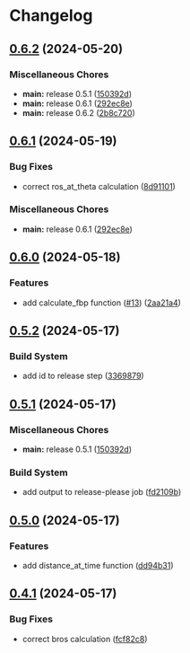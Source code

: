 # Changelog

## [0.6.2](https://github.com/calebissharp/cffdrs-rs/compare/cffdrs-v0.6.1...cffdrs-v0.6.2) (2024-05-20)


### Miscellaneous Chores

* **main:** release 0.5.1 ([150392d](https://github.com/calebissharp/cffdrs-rs/commit/150392d475430d7e4a5b525aac9181be2f4e46fb))
* **main:** release 0.6.1 ([292ec8e](https://github.com/calebissharp/cffdrs-rs/commit/292ec8e4819e6c9fce58fca7ef659740aec3c867))
* **main:** release 0.6.2 ([2b8c720](https://github.com/calebissharp/cffdrs-rs/commit/2b8c7206fcf3c0e2e551fa37cff477310bcd1912))

## [0.6.1](https://github.com/calebissharp/cffdrs-rs/compare/v0.6.0...v0.6.1) (2024-05-19)


### Bug Fixes

* correct ros_at_theta calculation ([8d91101](https://github.com/calebissharp/cffdrs-rs/commit/8d911017be2b17f74ead6fa87e95e2647b4b8d6a))


### Miscellaneous Chores

* **main:** release 0.6.1 ([292ec8e](https://github.com/calebissharp/cffdrs-rs/commit/292ec8e4819e6c9fce58fca7ef659740aec3c867))

## [0.6.0](https://github.com/calebissharp/cffdrs-rs/compare/v0.5.2...v0.6.0) (2024-05-18)


### Features

* add calculate_fbp function ([#13](https://github.com/calebissharp/cffdrs-rs/issues/13)) ([2aa21a4](https://github.com/calebissharp/cffdrs-rs/commit/2aa21a47a9676eae4d35eb229c936ffd848c1da8))

## [0.5.2](https://github.com/calebissharp/cffdrs-rs/compare/v0.5.1...v0.5.2) (2024-05-17)


### Build System

* add id to release step ([3369879](https://github.com/calebissharp/cffdrs-rs/commit/3369879ace74bdbd857f746fcd8f839520579ca2))

## [0.5.1](https://github.com/calebissharp/cffdrs-rs/compare/v0.5.0...v0.5.1) (2024-05-17)


### Miscellaneous Chores

* **main:** release 0.5.1 ([150392d](https://github.com/calebissharp/cffdrs-rs/commit/150392d475430d7e4a5b525aac9181be2f4e46fb))


### Build System

* add output to release-please job ([fd2109b](https://github.com/calebissharp/cffdrs-rs/commit/fd2109b33e1e8dcd66bd923844bfc706ba339bd3))

## [0.5.0](https://github.com/calebissharp/cffdrs-rs/compare/v0.4.1...v0.5.0) (2024-05-17)


### Features

* add distance_at_time function ([dd94b31](https://github.com/calebissharp/cffdrs-rs/commit/dd94b312a428d220bd214bcd537c11c6be7ed294))

## [0.4.1](https://github.com/calebissharp/cffdrs-rs/compare/v0.4.0...v0.4.1) (2024-05-17)


### Bug Fixes

* correct bros calculation ([fcf82c8](https://github.com/calebissharp/cffdrs-rs/commit/fcf82c806652c3ef37de361dda517c278311ad75))
